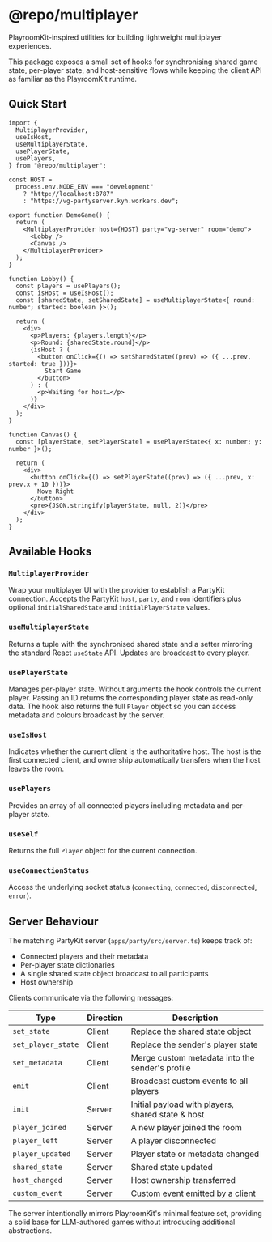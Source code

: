 # @repo/multiplayer

PlayroomKit-inspired utilities for building lightweight multiplayer experiences.

This package exposes a small set of hooks for synchronising shared game state,
per-player state, and host-sensitive flows while keeping the client API as
familiar as the PlayroomKit runtime.

## Quick Start

```tsx
import {
  MultiplayerProvider,
  useIsHost,
  useMultiplayerState,
  usePlayerState,
  usePlayers,
} from "@repo/multiplayer";

const HOST =
  process.env.NODE_ENV === "development"
    ? "http://localhost:8787"
    : "https://vg-partyserver.kyh.workers.dev";

export function DemoGame() {
  return (
    <MultiplayerProvider host={HOST} party="vg-server" room="demo">
      <Lobby />
      <Canvas />
    </MultiplayerProvider>
  );
}

function Lobby() {
  const players = usePlayers();
  const isHost = useIsHost();
  const [sharedState, setSharedState] = useMultiplayerState<{ round: number; started: boolean }>();

  return (
    <div>
      <p>Players: {players.length}</p>
      <p>Round: {sharedState.round}</p>
      {isHost ? (
        <button onClick={() => setSharedState((prev) => ({ ...prev, started: true }))}>
          Start Game
        </button>
      ) : (
        <p>Waiting for host…</p>
      )}
    </div>
  );
}

function Canvas() {
  const [playerState, setPlayerState] = usePlayerState<{ x: number; y: number }>();

  return (
    <div>
      <button onClick={() => setPlayerState((prev) => ({ ...prev, x: prev.x + 10 }))}>
        Move Right
      </button>
      <pre>{JSON.stringify(playerState, null, 2)}</pre>
    </div>
  );
}
```

## Available Hooks

### `MultiplayerProvider`
Wrap your multiplayer UI with the provider to establish a PartyKit connection.
Accepts the PartyKit `host`, `party`, and `room` identifiers plus optional
`initialSharedState` and `initialPlayerState` values.

### `useMultiplayerState`
Returns a tuple with the synchronised shared state and a setter mirroring the
standard React `useState` API. Updates are broadcast to every player.

### `usePlayerState`
Manages per-player state. Without arguments the hook controls the current
player. Passing an ID returns the corresponding player state as read-only data.
The hook also returns the full `Player` object so you can access metadata and
colours broadcast by the server.

### `useIsHost`
Indicates whether the current client is the authoritative host. The host is the
first connected client, and ownership automatically transfers when the host
leaves the room.

### `usePlayers`
Provides an array of all connected players including metadata and per-player
state.

### `useSelf`
Returns the full `Player` object for the current connection.

### `useConnectionStatus`
Access the underlying socket status (`connecting`, `connected`, `disconnected`,
`error`).

## Server Behaviour

The matching PartyKit server (`apps/party/src/server.ts`) keeps track of:

- Connected players and their metadata
- Per-player state dictionaries
- A single shared state object broadcast to all participants
- Host ownership

Clients communicate via the following messages:

| Type              | Direction | Description                                       |
| ----------------- | --------- | ------------------------------------------------- |
| `set_state`       | Client    | Replace the shared state object                   |
| `set_player_state` | Client   | Replace the sender's player state                 |
| `set_metadata`    | Client    | Merge custom metadata into the sender's profile   |
| `emit`            | Client    | Broadcast custom events to all players            |
| `init`            | Server    | Initial payload with players, shared state & host |
| `player_joined`   | Server    | A new player joined the room                      |
| `player_left`     | Server    | A player disconnected                             |
| `player_updated`  | Server    | Player state or metadata changed                  |
| `shared_state`    | Server    | Shared state updated                              |
| `host_changed`    | Server    | Host ownership transferred                        |
| `custom_event`    | Server    | Custom event emitted by a client                  |

The server intentionally mirrors PlayroomKit's minimal feature set, providing a
solid base for LLM-authored games without introducing additional abstractions.
